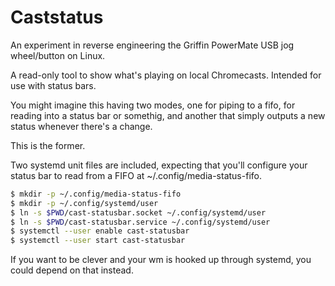 Caststatus
======

An experiment in reverse engineering the Griffin PowerMate USB jog
wheel/button on Linux.

A read-only tool to show what's playing on local Chromecasts. Intended for use
with status bars.

You might imagine this having two modes, one for piping to a fifo, for
reading into a status bar or somethig, and another that simply outputs a new
status whenever there's a change.

This is the former.

Two systemd unit files are included, expecting that you'll configure your
status bar to read from a FIFO at ~/.config/media-status-fifo.

```bash
$ mkdir -p ~/.config/media-status-fifo
$ mkdir -p ~/.config/systemd/user
$ ln -s $PWD/cast-statusbar.socket ~/.config/systemd/user
$ ln -s $PWD/cast-statusbar.service ~/.config/systemd/user
$ systemctl --user enable cast-statusbar
$ systemctl --user start cast-statusbar
```

If you want to be clever and your wm is hooked up through systemd, you could
depend on that instead.
